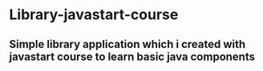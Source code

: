# Library-javastart-course
## Simple library application which i created with javastart course to learn basic java components
